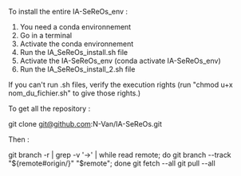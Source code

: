  To install the entire IA-SeReOs_env :

 1. You need a conda environnement
 2. Go in a terminal
 3. Activate the conda environnement
 4. Run the IA_SeReOs_install.sh file
 5. Activate the IA-SeReOs_env (conda activate IA-SeReOs_env)
 6. Run the IA_SeReOs_install_2.sh file

 If you can't run .sh files, verify the execution rights (run "chmod u+x nom_du_fichier.sh" to give those rights.)

To get all the repository :

git clone git@github.com:N-Van/IA-SeReOs.git

Then :

git branch -r | grep -v '\->' | while read remote; do git branch --track "${remote#origin/}" "$remote"; done
git fetch --all
git pull --all

